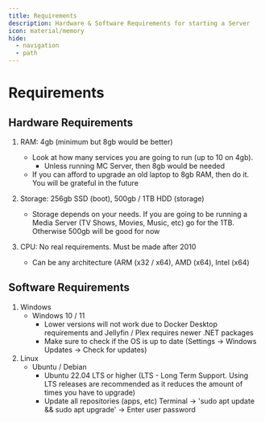 ```yaml
---
title: Requirements
description: Hardware & Software Requirements for starting a Server
icon: material/memory
hide:
  - navigation
  - path
---
```


# Requirements

## Hardware Requirements
1. RAM: 4gb (minimum but 8gb would be better)
    - Look at how many services you are going to run (up to 10 on 4gb). 
      - Unless running MC Server, then 8gb would be needed
    - If you can afford to upgrade an old laptop to 8gb RAM, then do it. You will be grateful in the future

2. Storage: 256gb SSD (boot), 500gb / 1TB HDD (storage)
    - Storage depends on your needs. If you are going to be running a Media Server (TV Shows, Movies, Music, etc) go for the 1TB. Otherwise 500gb will be good for now
3. CPU: No real requirements. Must be made after 2010
    - Can be any architecture (ARM (x32 / x64), AMD (x64), Intel (x64)


## Software Requirements
1. Windows
    - Windows 10 / 11
      - Lower versions will not work due to Docker Desktop requirements and Jellyfin / Plex requires newer .NET packages
      - Make sure to check if the OS is up to date (Settings -> Windows Updates -> Check for updates)
2. Linux
    - Ubuntu / Debian
      - Ubuntu 22.04 LTS or higher (LTS - Long Term Support. Using LTS releases are recommended as it reduces the amount of times you have to upgrade)
      - Update all repositories (apps, etc)
Terminal -> 'sudo apt update && sudo apt upgrade' -> Enter user password
